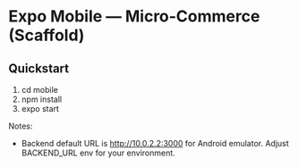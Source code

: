 # Expo Mobile — Micro-Commerce (Scaffold)

## Quickstart

1. cd mobile
2. npm install
3. expo start

Notes:
- Backend default URL is http://10.0.2.2:3000 for Android emulator. Adjust BACKEND_URL env for your environment.
